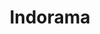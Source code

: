 ---
order: 2
title: Indorama
href: https://www.indorama.com/
imgUrl: /itGlee/resources/images/partners/Indorama.jpg
---